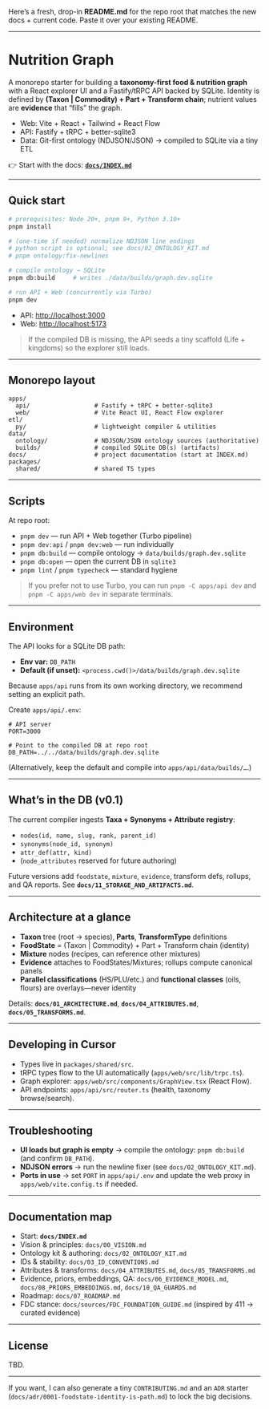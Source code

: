 Here’s a fresh, drop-in **README.md** for the repo root that matches the new docs + current code. Paste it over your existing README.

---

# Nutrition Graph

A monorepo starter for building a **taxonomy-first food & nutrition graph** with a React explorer UI and a Fastify/tRPC API backed by SQLite.
Identity is defined by **(Taxon | Commodity) + Part + Transform chain**; nutrient values are **evidence** that “fills” the graph.

- Web: Vite + React + Tailwind + React Flow
- API: Fastify + tRPC + better-sqlite3
- Data: Git-first ontology (NDJSON/JSON) → compiled to SQLite via a tiny ETL

👉 Start with the docs: **[`docs/INDEX.md`](./docs/INDEX.md)**

---

## Quick start

```bash
# prerequisites: Node 20+, pnpm 9+, Python 3.10+
pnpm install

# (one-time if needed) normalize NDJSON line endings
# python script is optional; see docs/02_ONTOLOGY_KIT.md
# pnpm ontology:fix-newlines

# compile ontology → SQLite
pnpm db:build     # writes ./data/builds/graph.dev.sqlite

# run API + Web (concurrently via Turbo)
pnpm dev
```

- API: [http://localhost:3000](http://localhost:3000)
- Web: [http://localhost:5173](http://localhost:5173)

> If the compiled DB is missing, the API seeds a tiny scaffold (Life + kingdoms) so the explorer still loads.

---

## Monorepo layout

```
apps/
  api/                  # Fastify + tRPC + better-sqlite3
  web/                  # Vite React UI, React Flow explorer
etl/
  py/                   # lightweight compiler & utilities
data/
  ontology/             # NDJSON/JSON ontology sources (authoritative)
  builds/               # compiled SQLite DB(s) (artifacts)
docs/                   # project documentation (start at INDEX.md)
packages/
  shared/               # shared TS types
```

---

## Scripts

At repo root:

- `pnpm dev` — run API + Web together (Turbo pipeline)
- `pnpm dev:api` / `pnpm dev:web` — run individually
- `pnpm db:build` — compile ontology → `data/builds/graph.dev.sqlite`
- `pnpm db:open` — open the current DB in `sqlite3`
- `pnpm lint` / `pnpm typecheck` — standard hygiene

> If you prefer not to use Turbo, you can run `pnpm -C apps/api dev` and `pnpm -C apps/web dev` in separate terminals.

---

## Environment

The API looks for a SQLite DB path:

- **Env var:** `DB_PATH`
- **Default (if unset):** `<process.cwd()>/data/builds/graph.dev.sqlite`

Because `apps/api` runs from its own working directory, we recommend setting an explicit path.

Create `apps/api/.env`:

```env
# API server
PORT=3000

# Point to the compiled DB at repo root
DB_PATH=../../data/builds/graph.dev.sqlite
```

(Alternatively, keep the default and compile into `apps/api/data/builds/…`.)

---

## What’s in the DB (v0.1)

The current compiler ingests **Taxa + Synonyms + Attribute registry**:

- `nodes(id, name, slug, rank, parent_id)`
- `synonyms(node_id, synonym)`
- `attr_def(attr, kind)`
- (`node_attributes` reserved for future authoring)

Future versions add `foodstate`, `mixture`, `evidence`, transform defs, rollups, and QA reports. See **`docs/11_STORAGE_AND_ARTIFACTS.md`**.

---

## Architecture at a glance

- **Taxon** tree (root → species), **Parts**, **TransformType** definitions
- **FoodState** = (Taxon | Commodity) + Part + Transform chain (identity)
- **Mixture** nodes (recipes, can reference other mixtures)
- **Evidence** attaches to FoodStates/Mixtures; rollups compute canonical panels
- **Parallel classifications** (HS/PLU/etc.) and **functional classes** (oils, flours) are overlays—never identity

Details: **`docs/01_ARCHITECTURE.md`**, **`docs/04_ATTRIBUTES.md`**, **`docs/05_TRANSFORMS.md`**.

---

## Developing in Cursor

- Types live in `packages/shared/src`.
- tRPC types flow to the UI automatically (`apps/web/src/lib/trpc.ts`).
- Graph explorer: `apps/web/src/components/GraphView.tsx` (React Flow).
- API endpoints: `apps/api/src/router.ts` (health, taxonomy browse/search).

---

## Troubleshooting

- **UI loads but graph is empty** → compile the ontology: `pnpm db:build` (and confirm `DB_PATH`).
- **NDJSON errors** → run the newline fixer (see `docs/02_ONTOLOGY_KIT.md`).
- **Ports in use** → set `PORT` in `apps/api/.env` and update the web proxy in `apps/web/vite.config.ts` if needed.

---

## Documentation map

- Start: **`docs/INDEX.md`**
- Vision & principles: `docs/00_VISION.md`
- Ontology kit & authoring: `docs/02_ONTOLOGY_KIT.md`
- IDs & stability: `docs/03_ID_CONVENTIONS.md`
- Attributes & transforms: `docs/04_ATTRIBUTES.md`, `docs/05_TRANSFORMS.md`
- Evidence, priors, embeddings, QA: `docs/06_EVIDENCE_MODEL.md`, `docs/08_PRIORS_EMBEDDINGS.md`, `docs/10_QA_GUARDS.md`
- Roadmap: `docs/07_ROADMAP.md`
- FDC stance: `docs/sources/FDC_FOUNDATION_GUIDE.md` (inspired by 411 → curated evidence)

---

## License

TBD.

---

If you want, I can also generate a tiny `CONTRIBUTING.md` and an `ADR` starter (`docs/adr/0001-foodstate-identity-is-path.md`) to lock the big decisions.

